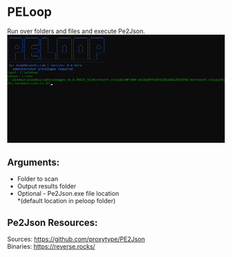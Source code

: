 # PELoop
Run over folders and files and execute Pe2Json.
![PeLoop](https://raw.githubusercontent.com/proxytype/PELoop/main/peloop1.png)
<br>
## Arguments:
- Folder to scan
- Output results folder
- Optional - Pe2Json.exe file location <br>
  *(default location in peloop folder)


## Pe2Json Resources:<br>
  Sources: https://github.com/proxytype/PE2Json<br>
  Binaries: https://reverse.rocks/

